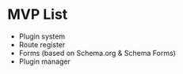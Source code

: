 # MVP List
 - Plugin system
 - Route register
 - Forms (based on Schema.org & Schema Forms)
 - Plugin manager
